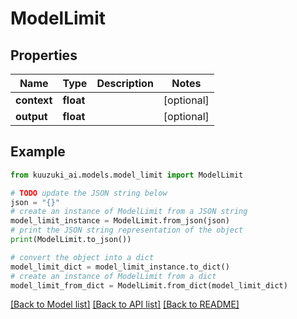 # ModelLimit


## Properties

Name | Type | Description | Notes
------------ | ------------- | ------------- | -------------
**context** | **float** |  | [optional]
**output** | **float** |  | [optional]

## Example

```python
from kuuzuki_ai.models.model_limit import ModelLimit

# TODO update the JSON string below
json = "{}"
# create an instance of ModelLimit from a JSON string
model_limit_instance = ModelLimit.from_json(json)
# print the JSON string representation of the object
print(ModelLimit.to_json())

# convert the object into a dict
model_limit_dict = model_limit_instance.to_dict()
# create an instance of ModelLimit from a dict
model_limit_from_dict = ModelLimit.from_dict(model_limit_dict)
```
[[Back to Model list]](../README.md#documentation-for-models) [[Back to API list]](../README.md#documentation-for-api-endpoints) [[Back to README]](../README.md)
